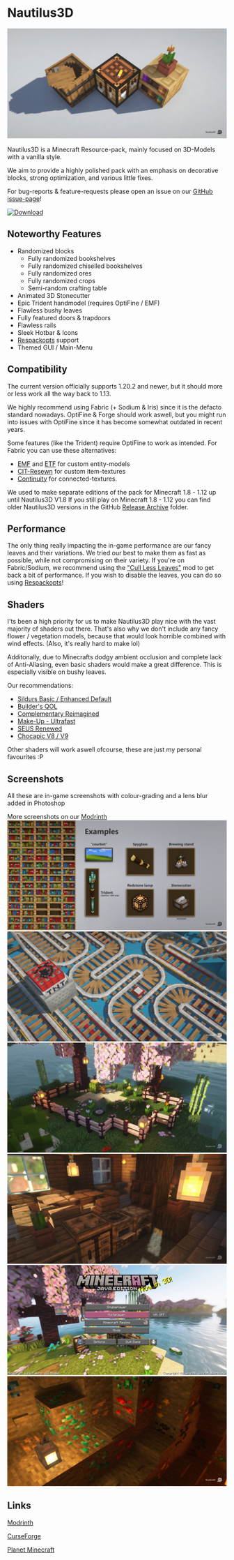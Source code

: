 # Nautilus3D

![Header](https://raw.githubusercontent.com/FabianMPunkt/Nautilus3D-Files/main/05_Snake_Oil/Finals/13_Header.jpg)

Nautilus3D is a Minecraft Resource-pack, mainly focused on 3D-Models with a vanilla style.

We aim to provide a highly polished pack with an emphasis on decorative blocks, strong optimization, and various little fixes.

For bug-reports & feature-requests please open an issue on our [GitHub issue-page](https://github.com/FabianMPunkt/Nautilus3D/issues/new/choose "GitHub issue-page")!

[![Download](https://raw.githubusercontent.com/Prospector/badges/master/modrinth-badge-72h-padded.png)](https://modrinth.com/resourcepack/nautilus3d/versions)

## Noteworthy Features

- Randomized blocks
  - Fully randomized bookshelves
  - Fully randomized chiselled bookshelves
  - Fully randomized ores
  - Fully randomized crops
  - Semi-random crafting table
- Animated 3D Stonecutter
- Epic Trident handmodel (requires OptiFine / EMF)
- Flawless bushy leaves
- Fully featured doors & trapdoors
- Flawless rails
- Sleek Hotbar & Icons
- [Respackopts](https://modrinth.com/mod/respackopts) support
- Themed GUI / Main-Menu


## Compatibility
The current version officially supports 1.20.2 and newer, but it should more or less work all the way back to 1.13.

We highly recommend using Fabric (+ Sodium & Iris) since it is the defacto standard nowadays. OptiFine & Forge should work aswell, but you might run into issues with OptiFine since it has become somewhat outdated in recent years.

Some features (like the Trident) require OptiFine to work as intended.
For Fabric you can use these alternatives:
 - [EMF](https://modrinth.com/mod/entity-model-features) and [ETF](https://modrinth.com/mod/entitytexturefeatures) for custom entity-models
 - [CIT-Resewn](https://modrinth.com/mod/cit-resewn) for custom item-textures
 - [Continuity](https://modrinth.com/mod/continuity) for connected-textures.

We used to make separate editions of the pack for Minecraft 1.8 - 1.12 up until Nautilus3D V1.8
If you still play on Minecraft 1.8 - 1.12 you can find older Nautilus3D versions in the GitHub [Release Archive](https://github.com/FabianMPunkt/Nautilus3D-Files/tree/main/_ReleaseArchive) folder.

## Performance
The only thing really impacting the in-game performance are our fancy leaves and their variations. We tried our best to make them as fast as possible, while not compromising on their variety.
If you're on Fabric/Sodium, we recommend using the ["Cull Less Leaves"](https://modrinth.com/mod/cull-less-leaves) mod to get back a bit of performance. If you wish to disable the leaves, you can do so using [Respackopts](https://modrinth.com/mod/respackopts)!

## Shaders
I'ts been a high priority for us to make Nautilus3D play nice with the vast majority of shaders out there. That's also why we don't include any fancy flower / vegetation models, because that would look horrible combined with wind effects. (Also, it's really hard to make lol)

Additonally, due to Minecrafts dodgy ambient occlusion and complete lack of Anti-Aliasing, even basic shaders would make a great difference.
This is especially visible on bushy leaves.

Our recommendations:
- [Sildurs Basic / Enhanced Default](https://sildurs-shaders.github.io/downloads/)
- [Builder's QOL](https://modrinth.com/shader/builders-qol-shaders)
- [Complementary Reimagined](https://modrinth.com/shader/complementary-reimagined)
- [Make-Up - Ultrafast](https://modrinth.com/shader/makeup-ultra-fast-shaders)
- [SEUS Renewed](https://www.sonicether.com/seus/)
- [Chocapic V8 / V9](https://www.curseforge.com/minecraft/customization/chocapic13-shaders)

Other shaders will work aswell ofcourse, these are just my personal favourites :P

## Screenshots
All these are in-game screenshots with colour-grading and a lens blur added in Photoshop

More screenshots on our [Modrinth](https://modrinth.com/resourcepack/nautilus3d/gallery)
![1](https://raw.githubusercontent.com/FabianMPunkt/Nautilus3D-Files/main/05_Snake_Oil/Finals/1.jpg)
![2](https://raw.githubusercontent.com/FabianMPunkt/Nautilus3D-Files/main/05_Snake_Oil/Finals/2.jpg)
![3](https://raw.githubusercontent.com/FabianMPunkt/Nautilus3D-Files/main/05_Snake_Oil/Finals/3.jpg)
![6](https://raw.githubusercontent.com/FabianMPunkt/Nautilus3D-Files/main/05_Snake_Oil/Finals/6.jpg)
![7](https://raw.githubusercontent.com/FabianMPunkt/Nautilus3D-Files/main/05_Snake_Oil/Finals/7.jpg)
![11](https://raw.githubusercontent.com/FabianMPunkt/Nautilus3D-Files/main/05_Snake_Oil/Finals/11.jpg)

## Links

[Modrinth](https://modrinth.com/resourcepack/nautilus3d)

[CurseForge](https://www.curseforge.com/minecraft/texture-packs/nautilus3d)

[Planet Minecraft](https://www.planetminecraft.com/texture-pack/nautilus-pack-3d/)


